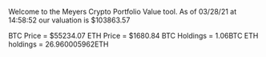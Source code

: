 Welcome to the Meyers Crypto Portfolio Value tool. 
As of 03/28/21 at 14:58:52 our valuation is $103863.57 

BTC Price = $55234.07
 ETH Price = $1680.84
BTC Holdings = 1.06BTC
 ETH holdings = 26.960005962ETH 
